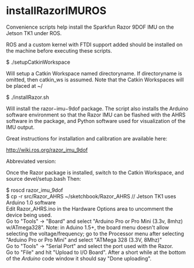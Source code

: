 # installRazorIMUROS

Convenience scripts help install the Sparkfun Razor 9DOF IMU on the Jetson TK1 under ROS.

ROS and a custom kernel with FTDI support added should be installed on the machine before executing these scripts.

$ ./setupCatkinWorkspace <directoryname>

Will setup a Catkin Workspace named directoryname. If directoryname is omitted, then catkin_ws is assumed.
Note that the Catkin Workspaces will be placed at ~/

$ ./installRazor.sh 

Will install the razor−imu−9dof package. The script also installs the Arduino software environment so that the Razor IMU can be flashed with the AHRS software in the package, and Python software used for visualization of the IMU output.

Great instructions for installation and calibration are available here:

http://wiki.ros.org/razor_imu_9dof

Abbreviated version:

Once the Razor package is installed, switch to the Catkin Workspace, and source devel/setup.bash
Then:

$ roscd razor_imu_9dof  
$ cp -r src/Razor_AHRS ~/sketchbook/Razor_AHRS    // Jetson TK1 uses Arduino 1.0 software  
Edit Razor_AHRS.ino in the Hardware Options area to uncomment the device being used.  
Go to "Tools" → "Board" and select "Arduino Pro or Pro Mini (3.3v, 8mhz) w/ATmega328". Note: in Aduino 1.5+, the board menu doesn't allow selecting the voltage/frequency; go to the Processor menu after selecting "Arduino Pro or Pro Mini" and select "ATMega 328 (3.3V, 8Mhz)"  
Go to "Tools" → "Serial Port" and select the port used with the Razor.  
Go to "File" and hit "Upload to I/O Board". After a short while at the bottom of the *Arduino* code window it should say "Done uploading".  




